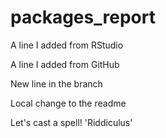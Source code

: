 # packages_report

A line I added from RStudio

A line I added from GitHub

New line in the branch

Local change to the readme

Let's cast a spell! 'Riddiculus'
